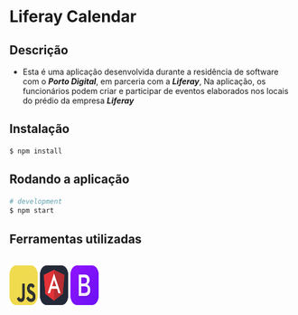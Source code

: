 # Liferay Calendar
## Descrição
- Esta é uma aplicação desenvolvida durante a residência de software com o ***Porto Digital***, em parceria com a ***Liferay***, Na aplicação, os funcionários podem criar e participar de eventos elaborados nos locais do prédio da empresa ***Liferay***

## Instalação

```bash
$ npm install 
```

## Rodando a aplicação

```bash
# development
$ npm start
```

## Ferramentas utilizadas

<div style="display: inline_block"><br>
  <img align="center" alt="Js" height="70" width="50" src="https://github.com/tandpfun/skill-icons/blob/main/icons/JavaScript.svg">
  <img align="center" alt="Angular" height="70" width="50" src="https://github.com/tandpfun/skill-icons/blob/main/icons/Angular-Dark.svg">
  <img align="center" alt="Bootstrap" height="70" width="50" src="https://github.com/tandpfun/skill-icons/blob/main/icons/Bootstrap.svg">
 </div>

